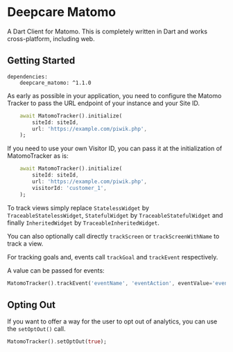 # Deepcare Matomo

A Dart Client for Matomo. This is completely written in Dart and works cross-platform, including web.

## Getting Started

```
dependencies:
    deepcare_matomo: ^1.1.0
```

As early as possible in your application, you need to configure the Matomo Tracker to pass the URL endpoint of your instance and your Site ID.

```dart
    await MatomoTracker().initialize(
        siteId: siteId,
        url: 'https://example.com/piwik.php',
    );
```

If you need to use your own Visitor ID, you can pass it at the initialization of MatomoTracker as is:

```dart
    await MatomoTracker().initialize(
        siteId: siteId,
        url: 'https://example.com/piwik.php',
        visitorId: 'customer_1',
    );
```

To track views simply replace `StatelessWidget` by `TraceableStatelessWidget`, `StatefulWidget` by `TraceableStatefulWidget` and finally `InheritedWidget` by `TraceableInheritedWidget`.

You can also optionally call directly `trackScreen` or `trackScreenWithName` to track a view.

For tracking goals and, events call `trackGoal` and `trackEvent` respectively.

A value can be passed for events:
```dart
MatomoTracker().trackEvent('eventName', 'eventAction', eventValue='eventValue');
```

## Opting Out

If you want to offer a way for the user to opt out of analytics, you can use the ```setOptOut()``` call.

```dart
MatomoTracker().setOptOut(true);
```